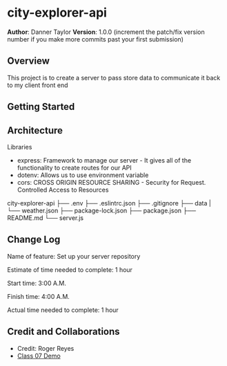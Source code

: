 # city-explorer-api

**Author**: Danner Taylor 
**Version**: 1.0.0 (increment the patch/fix version number if you make more commits past your first submission)

## Overview

This project is to create a server to pass store data to communicate it back to my client front end

## Getting Started
<!-- What are the steps that a user must take in order to build this app on their own machine and get it running? -->

## Architecture

Libraries

- express: Framework to manage our server - It gives all of the functionality to create routes for our API
- dotenv: Allows us to use environment variable
- cors: CROSS ORIGIN RESOURCE SHARING - Security for Request. Controlled Access to Resources

city-explorer-api
   ├── .env
   ├── .eslintrc.json
   ├── .gitignore
   ├── data
   |   └── weather.json
   ├── package-lock.json
   ├── package.json
   ├── README.md
   └── server.js

## Change Log
<!-- Use this area to document the iterative changes made to your application as each feature is successfully implemented. Use time stamps. Here's an example:

01-01-2001 4:59pm - Application now has a fully-functional express server, with a GET route for the location resource. -->

Name of feature: Set up your server repository

Estimate of time needed to complete: 1 hour

Start time: 3:00 A.M.

Finish time: 4:00 A.M.

Actual time needed to complete: 1 hour

## Credit and Collaborations

- Credit: Roger Reyes
- [Class 07 Demo](https://github.com/codefellows/seattle-code-301n29/blob/main/class-07/demo/backend/server.js)
